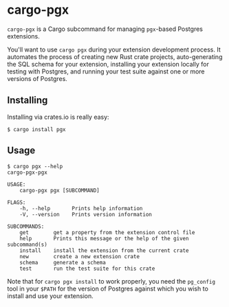 # cargo-pgx

`cargo-pgx` is a Cargo subcommand for managing `pgx`-based Postgres extensions.

You'll want to use `cargo pgx` during your extension development process.  It automates the process
of creating new Rust crate projects, auto-generating the SQL schema for your extension, installing your 
extension locally for testing with Postgres, and running your test suite against one or more versions
of Postgres.

 
## Installing

Installing via crates.io is really easy:

```shell script
$ cargo install pgx
```

## Usage

```shell script
$ cargo pgx --help                
cargo-pgx-pgx 

USAGE:
    cargo-pgx pgx [SUBCOMMAND]

FLAGS:
    -h, --help       Prints help information
    -V, --version    Prints version information

SUBCOMMANDS:
    get        get a property from the extension control file
    help       Prints this message or the help of the given subcommand(s)
    install    install the extension from the current crate
    new        create a new extension crate
    schema     generate a schema
    test       run the test suite for this crate
```

Note that for `cargo pgx install` to work properly, you need the `pg_config` tool in your `$PATH` for the
version of Postgres against which you wish to install and use your extension.